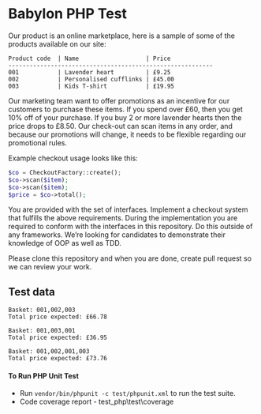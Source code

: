 # Babylon PHP Test

Our product is an online marketplace, here is a sample of some of the products available on our site:
```
Product code  | Name                   | Price
----------------------------------------------------------
001           | Lavender heart         | £9.25
002           | Personalised cufflinks | £45.00
003           | Kids T-shirt           | £19.95
```

Our marketing team want to offer promotions as an incentive for our customers to purchase these items.
If you spend over £60, then you get 10% off of your purchase. If you buy 2 or more lavender hearts then the price drops to £8.50. 
Our check-out can scan items in any order, and because our promotions will change, it needs to be flexible regarding our promotional rules.  

Example checkout usage looks like this:
```php
$co = CheckoutFactory::create();
$co->scan($item);
$co->scan($item);
$price = $co->total();
```

You are provided with the set of interfaces. Implement a checkout system that fulfills the above requirements. During the implementation you are required to conform with the interfaces in this repository. Do this outside of any frameworks. We’re looking for candidates to demonstrate their knowledge of OOP as well as TDD.

Please clone this repository and when you are done, create pull request so we can review your work.

## Test data
```
Basket: 001,002,003
Total price expected: £66.78

Basket: 001,003,001
Total price expected: £36.95

Basket: 001,002,001,003
Total price expected: £73.76
```



#### To Run PHP Unit Test 

- Run `vendor/bin/phpunit -c test/phpunit.xml` to run the test suite.
- Code coverage report -  test_php\test\coverage